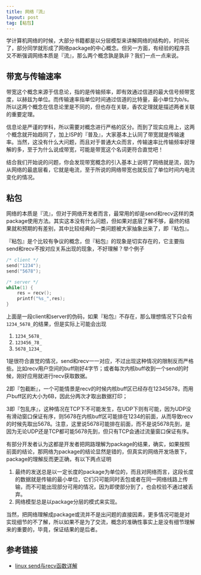 ```yaml
---
title: 网络『流』
layout: post
tag: [粘包]
---
```


学计算机网络的时候，大部分书籍都是以分层模型来讲解网络的结构的，时间长了，部分同学就形成了网络package的中心概念。但另一方面，有经验的程序员又不断强调网络本质是『流』，那么两个概念孰是孰非？我们一点一点来说。

## 带宽与传输速率

带宽这个概念来源于信息论，指的是传输频率，即有效通过信道的最大信号频带宽度，以赫兹为单位。而传输速率指单位时间通过信道的比特量，最小单位为b/s。所以这两个概念在信息论里是不同的，但也存在关联，香农定理就是描述两者关联的重要定理。

信息论是严谨的学科，所以需要对概念进行严格的区分。而到了现实应用上，这两个概念就开始趋同了，加上ISP的『普及』，大家基本上认同了带宽就是传输速率。当然，这没有什么大问题，而且对于普通大众而言，传输速率比传输频率好理解的多，至于为什么说成带宽，可能是带宽这个名词更符合直觉吧！

结合我们开始说的问题，你会发现带宽概念的引入基本上说明了网络就是流，因为从网络的最底层看，它就是电流，至于所说的网络带宽也就反应了单位时间内电流变化的情况。

## 粘包

网络的本质是『流』，但对于网络开发者而言，最常用的却是send和recv这样的类package使用方法。其实这本没有什么问题，但如果对底层了解不够，最终的结果就和预期的有差别，其中比较经典的一类问题被大家抽象出来了，即『粘包』。

『粘包』是个比较有争议的概念，但『粘包』的现象是切实存在的，它主要指send和recv不按对应关系出现的现象，不好理解？举个例子

~~~c
/* client */
send("1234");
send("5678");

/* server */
while(1) {
	res = recv();
	printf("%s_",res);
}
~~~

上面是一段client和server的伪码，如果『粘包』不存在，那么理想情况下只会有`1234_5678_`的结果，但是实际上可能会出现

1. `1234_5678_`
2. `123456_78_`
3. `5678_1234_`

1是很符合直觉的情况，send和recv一一对应，不过出现这种情况的限制反而严格些。比如recv用户空间的buff刚好4字节；或者每次内核buff收到一个send的时候，刚好应用就进行recv获取数据。

2即『包截断』，一个可能情景是recv的时候内核buff区已经存在12345678，而用户buff区的大小为6B，因此分两次才取出数据打印；

3即『包乱序』，这种情况在TCP下不可能发生，在UDP下则有可能，因为UDP没有滑动窗口保证有序，则5678在内核buff区可能排在1234的前面，从而导致recv的时候先取出5678。注意，这里说5678可能排在前面，而不是说5678先到，是因为无论UDP还是TCP都可能5678先到，但只有TCP会通过流量窗口保证有序。

有部分开发者认为这都是开发者把网路理解为package的结果，确实，如果按照前面的结论，那网络为package的结论显然是错的，但真实的网络开发场景下，package的理解反而更正确，有以下两点证明

1. 最终的发送总是以一定长度的package为单位的，而且对网络而言，这段长度的数据就是传输的最小单位，它们只可能同时丢包或者在同一网络线路上传输，而不可能出现部分可用的情况，因为即使部分到了，也会校验不通过被丢弃。
2. 网络模型总是以package分层的模式来实现。

当然，把网络理解成package或流并不是出问题的直接因素，更多情况可能是对实现细节的不了解，所以如果不是为了交流，概念的准确性事实上是没有细节理解来的重要的，毕竟，保证结果的是后者。

## 参考链接

* [linux send与recv函数详解](http://www.cnblogs.com/blankqdb/archive/2012/08/30/2663859.html)
